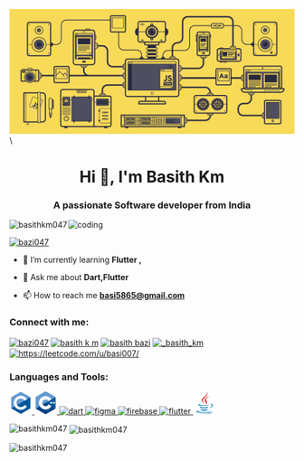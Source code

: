[![MasterHead](https://raw.githubusercontent.com/muhammadnurulahsan/muhammadnurulahsan/main/ahsan.gif)]()\
<h1 align="center">Hi 👋, I'm Basith Km</h1>
<h3 align="center">A passionate Software developer from India</h3>
<img align="right" alt="coding" width="400" src="https://user-images.githubusercontent.com/74038190/212749447-bfb7e725-6987-49d9-ae85-2015e3e7cc41.gif"
<p align="left"> <img src="https://komarev.com/ghpvc/?username=basithkm047&label=Profile%20views&color=0e75b6&style=flat" alt="basithkm047" /> </p>

<p align="left"> <a href="https://twitter.com/bazi047" target="blank"><img src="https://img.shields.io/twitter/follow/bazi047?logo=twitter&style=for-the-badge" alt="bazi047" /></a> </p>

- 🌱 I’m currently learning **Flutter ,**

- 💬 Ask me about **Dart,Flutter**

- 📫 How to reach me **basi5865@gmail.com**

<h3 align="left">Connect with me:</h3>
<p align="left">
<a href="https://twitter.com/bazi047" target="blank"><img align="center" src="https://raw.githubusercontent.com/rahuldkjain/github-profile-readme-generator/master/src/images/icons/Social/twitter.svg" alt="bazi047" height="30" width="40" /></a>
<a href="https://linkedin.com/in/basith k m" target="blank"><img align="center" src="https://raw.githubusercontent.com/rahuldkjain/github-profile-readme-generator/master/src/images/icons/Social/linked-in-alt.svg" alt="basith k m" height="30" width="40" /></a>
<a href="https://fb.com/basith bazi" target="blank"><img align="center" src="https://raw.githubusercontent.com/rahuldkjain/github-profile-readme-generator/master/src/images/icons/Social/facebook.svg" alt="basith bazi" height="30" width="40" /></a>
<a href="https://instagram.com/_basith_km" target="blank"><img align="center" src="https://raw.githubusercontent.com/rahuldkjain/github-profile-readme-generator/master/src/images/icons/Social/instagram.svg" alt="_basith_km" height="30" width="40" /></a>
<a href="https://www.leetcode.com/https://leetcode.com/u/basi007/" target="blank"><img align="center" src="https://raw.githubusercontent.com/rahuldkjain/github-profile-readme-generator/master/src/images/icons/Social/leet-code.svg" alt="https://leetcode.com/u/basi007/" height="30" width="40" /></a>
</p>

<h3 align="left">Languages and Tools:</h3>
<p align="left"> <a href="https://www.cprogramming.com/" target="_blank" rel="noreferrer"> <img src="https://raw.githubusercontent.com/devicons/devicon/master/icons/c/c-original.svg" alt="c" width="40" height="40"/> </a> <a href="https://www.w3schools.com/cpp/" target="_blank" rel="noreferrer"> <img src="https://raw.githubusercontent.com/devicons/devicon/master/icons/cplusplus/cplusplus-original.svg" alt="cplusplus" width="40" height="40"/> </a> <a href="https://dart.dev" target="_blank" rel="noreferrer"> <img src="https://www.vectorlogo.zone/logos/dartlang/dartlang-icon.svg" alt="dart" width="40" height="40"/> </a> <a href="https://www.figma.com/" target="_blank" rel="noreferrer"> <img src="https://www.vectorlogo.zone/logos/figma/figma-icon.svg" alt="figma" width="40" height="40"/> </a> <a href="https://firebase.google.com/" target="_blank" rel="noreferrer"> <img src="https://www.vectorlogo.zone/logos/firebase/firebase-icon.svg" alt="firebase" width="40" height="40"/> </a> <a href="https://flutter.dev" target="_blank" rel="noreferrer"> <img src="https://www.vectorlogo.zone/logos/flutterio/flutterio-icon.svg" alt="flutter" width="40" height="40"/> </a> <a href="https://www.java.com" target="_blank" rel="noreferrer"> <img src="https://raw.githubusercontent.com/devicons/devicon/master/icons/java/java-original.svg" alt="java" width="40" height="40"/> </a> </p>

<p><img align="left" src="https://github-readme-stats.vercel.app/api/top-langs?username=basithkm047&show_icons=true&locale=en&layout=compact" alt="basithkm047" /></p>

<p>&nbsp;<img align="center" src="https://github-readme-stats.vercel.app/api?username=basithkm047&show_icons=true&locale=en" alt="basithkm047" /></p>

<p><img align="center" src="https://github-readme-streak-stats.herokuapp.com/?user=basithkm047&" alt="basithkm047" /></p>
